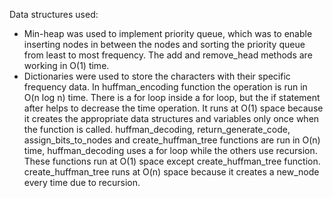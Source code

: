 Data structures used:
- Min-heap was used to implement priority queue, which was to enable inserting nodes in between the nodes and sorting the priority queue from least to most frequency.
The add and remove_head methods are working in O(1) time.
- Dictionaries were used to store the characters with their specific frequency data.
In huffman_encoding function the operation is run in O(n log n) time. There is a for loop inside a for loop, but the if statement after helps to decrease the time operation. It runs at O(1) space because it creates the appropriate data structures and variables only once when the function is called.
huffman_decoding, return_generate_code, assign_bits_to_nodes and create_huffman_tree functions are run in O(n) time, huffman_decoding uses a for loop while the others use recursion. These functions run at O(1) space except create_huffman_tree function. create_huffman_tree runs at O(n) space because it creates a new_node every time due to recursion.